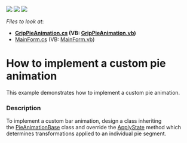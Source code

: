 <!-- default badges list -->
![](https://img.shields.io/endpoint?url=https://codecentral.devexpress.com/api/v1/VersionRange/128574830/16.1.4%2B)
[![](https://img.shields.io/badge/Open_in_DevExpress_Support_Center-FF7200?style=flat-square&logo=DevExpress&logoColor=white)](https://supportcenter.devexpress.com/ticket/details/T430166)
[![](https://img.shields.io/badge/📖_How_to_use_DevExpress_Examples-e9f6fc?style=flat-square)](https://docs.devexpress.com/GeneralInformation/403183)
<!-- default badges end -->
<!-- default file list -->
*Files to look at*:

* **[GripPieAnimation.cs](./CS/AnimationExample/GripPieAnimation.cs) (VB: [GripPieAnimation.vb](./VB/AnimationExample/GripPieAnimation.vb))**
* [MainForm.cs](./CS/AnimationExample/MainForm.cs) (VB: [MainForm.vb](./VB/AnimationExample/MainForm.vb))
<!-- default file list end -->
# How to implement a custom pie animation


This example demonstrates how to implement a custom pie animation.


<h3>Description</h3>

To implement a custom bar animation, design a class inheriting the&nbsp;<a href="https://documentation.devexpress.com/#CoreLibraries/clsDevExpressXtraChartsPieAnimationBasetopic">PieAnimationBase</a>&nbsp;class and override&nbsp;the&nbsp;<a href="https://documentation.devexpress.com/#CoreLibraries/DevExpressXtraChartsPieAnimationBase_ApplyStatetopic">ApplyState</a>&nbsp;method&nbsp;which determines transformations applied to an individual pie&nbsp;segment.

<br/>


